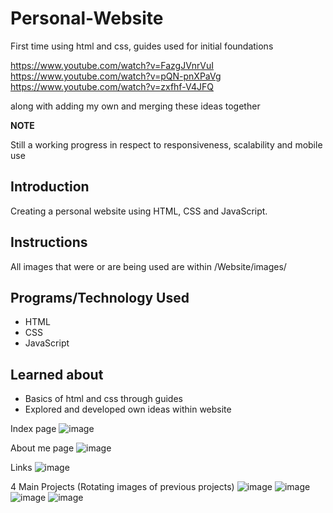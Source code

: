 # Personal-Website
First time using html and css,
guides used for initial foundations

https://www.youtube.com/watch?v=FazgJVnrVuI
https://www.youtube.com/watch?v=pQN-pnXPaVg
https://www.youtube.com/watch?v=zxfhf-V4JFQ

along with adding my own and merging these ideas together

**NOTE**

Still a working progress in respect to responsiveness, scalability and mobile use


## Introduction

Creating a personal website using HTML, CSS and JavaScript.


## Instructions

All images that were or are being used are within /Website/images/


## Programs/Technology Used
- HTML
- CSS
- JavaScript


## Learned about
- Basics of html and css through guides
- Explored and developed own ideas within website


Index page
![image](https://user-images.githubusercontent.com/100313005/189709633-fd23f682-eb03-4fc1-bf42-e79a2e8c81f8.png)

About me page
![image](https://user-images.githubusercontent.com/100313005/189709693-c65754ca-c6e6-4134-8fb5-e9281d5b91bd.png)

Links
![image](https://user-images.githubusercontent.com/100313005/189709756-3df72a10-bf3f-49e7-9ad8-499a4e894d19.png)

4 Main Projects (Rotating images of previous projects)
![image](https://user-images.githubusercontent.com/100313005/189709949-308f1f1b-31dc-44ed-b62f-1b141a9c59c5.png)
![image](https://user-images.githubusercontent.com/100313005/189710004-8ffdf763-3263-4f8f-b678-9b54ad2b1c18.png)
![image](https://user-images.githubusercontent.com/100313005/189710044-481e104e-41af-4465-9a9d-11f9b58bc23d.png)
![image](https://user-images.githubusercontent.com/100313005/189710098-e350290b-220d-4894-b752-91b59a7fd523.png)

